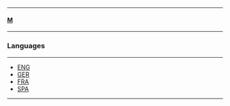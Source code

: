 
---

#### [M](https://github.com/ttltrk/TTT/blob/master/menu.md)

---

### Languages

---

* [ENG](https://github.com/ttltrk/TTT/blob/master/LAN/ENG/ENG.md)
* [GER](https://github.com/ttltrk/TTT/blob/master/LAN/GER/GER.md)
* [FRA](https://github.com/ttltrk/TTT/blob/master/LAN/FRA/FRA.md)
* [SPA](https://github.com/ttltrk/TTT/blob/master/LAN/SPA/SPA.md)

---
